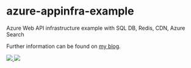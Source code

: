 # azure-appinfra-example
Azure Web API infrastructure example with SQL DB, Redis, CDN, Azure Search

Further information can be found on [my blog](https://chrisdennig.me/2017/08/18/web-app-infrastruktur-per-arm-template-bereitstellen/). 

<a href="https://portal.azure.com/#create/Microsoft.Template/uri/https%3A%2F%2Fraw.githubusercontent.com%2Fcdennig%2Fazure-appinfra-example%2Fmaster%2Fazuredeploy.json" target="_blank">
    <img src="http://azuredeploy.net/deploybutton.png"/>
</a>
<a href="http://armviz.io/#/?load=https%3A%2F%2Fraw.githubusercontent.com%2Fcdennig%2Fazure-appinfra-example%2Fmaster%2Fazuredeploy.json" target="_blank">
    <img src="http://armviz.io/visualizebutton.png"/>
</a>
